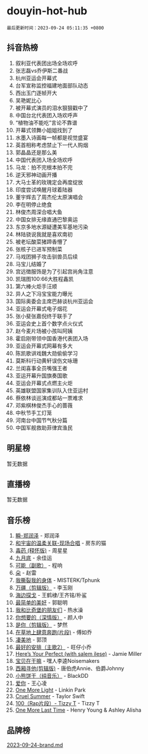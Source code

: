 # douyin-hot-hub

`最后更新时间：2023-09-24 05:11:35 +0800`

## 抖音热榜

1. 叙利亚代表团出场全场欢呼
1. 张志磊vs乔伊斯二番战
1. 杭州亚运会开幕式
1. 台军宣称监控福建地面部队动态
1. 西出玉门逐帧开大
1. 吴艳妮比心
1. 被开幕式演员的泪水狠狠戳中了
1. 中国台北代表团入场欢呼声
1. “植物油不能吃”言论不靠谱
1. 开幕式领舞小姐姐找到了
1. 水墨入诗画每一帧都是视觉盛宴
1. 英首相称考虑禁止下一代人购烟
1. 郭晶晶还是那么美
1. 中国代表团入场全场欢呼
1. 马龙：拍不完根本拍不完
1. 逆天邪神动画开播
1. 大马士革的玫瑰定会再度绽放
1. 印度尝试唤醒月球着陆器
1. 董宇辉去了周杰伦太原演唱会
1. 李在明停止绝食
1. 林俊杰周深合唱大鱼
1. 中国女排无缘直通巴黎奥运
1. 东京多地水源疑遭美军基地污染
1. 林陆骁说我就是喜欢南初
1. 被老坛酸菜猪蹄香懵了
1. 张核子已进军预制菜
1. 马戏团狮子攻击驯兽员后续
1. 马宝儿结婚了
1. 宫远徴服饰是为了引起宫尚角注意
1. 凯瑞图100:66大胜程鑫凯
1. 第六棒火炬手汪顺
1. 异人之下冯宝宝能力曝光
1. 国际奥委会主席巴赫谈杭州亚运会
1. 亚运会开幕式电子烟花
1. 张小斐张嘉倪终于联手了
1. 亚运会史上首个数字点火仪式
1. 赵今麦片场被小孩叫阿姨
1. 霍启刚带领中国香港代表团入场
1. 亚运会开幕式网幕有多大
1. 陈凯歌讲戏魏大勋偷偷学习
1. 莫斯科行动黄轩误伤文咏珊
1. 兰闺喜事全员嘴强王者
1. 亚运开幕升国旗奏国歌
1. 亚运会开幕式点燃主火炬
1. 英雄联盟国家集训队入住亚运村
1. 蔡依林谈巡演成都站一票难求
1. 邓紫棋林俊杰手心的蔷薇
1. 中秋节手工灯笼
1. 河南台中国节气秋分篇
1. 中国军舰救助菲律宾渔民

## 明星榜

暂无数据

## 直播榜

暂无数据

## 音乐榜

1. [瞬-郑润泽](https://sf6-cdn-tos.douyinstatic.com/obj/tos-cn-ve-2774/oYXHIohzvbNAzBhHgyksWpRM4bfkDsBdBDAynw) - 郑润泽
1. [和宇宙的温柔关联-现场合唱](https://sf3-cdn-tos.douyinstatic.com/obj/tos-cn-ve-2774/o0hONGDYQBgk0e5bqDeQOonVmncA6tC2nBwZLT) - 房东的猫
1. [毒药 (释怀版)](https://sf6-cdn-tos.douyinstatic.com/obj/tos-cn-ve-2774/oYILMEAzspdZBIzy4frJNB8ZHPHWAhiwowd4Ad) - 周星星
1. [九月底](https://sf3-cdn-tos.douyinstatic.com/obj/tos-cn-ve-2774/oMfewG4PDTFhF8iz3OGQ7ABH5i6fCgnMaoCbzZ) - 余佳运
1. [可能（副歌）](https://sf3-cdn-tos.douyinstatic.com/obj/tos-cn-ve-2774/cde1731888894259b333569393c2fb51) - 程响
1. [朵](https://sf3-cdn-tos.douyinstatic.com/obj/tos-cn-ve-2774/932f5bdfcd7c47b880525e92ab8a4999) - 赵雷
1. [我撕裂我的身体](https://sf3-cdn-tos.douyinstatic.com/obj/tos-cn-ve-2774/o0cWZzf7vIzpjLQBHPXwtFhMxYUvsP8AoC8EgA) - MISTERK/Tphunk
1. [万疆（剪辑版）](https://sf6-cdn-tos.douyinstatic.com/obj/tos-cn-ve-2774/ooG7oVgFlDTelKCjCsTTobQvbdtj1BBQXnfZd8) - 李玉刚
1. [海边探戈](https://sf6-cdn-tos.douyinstatic.com/obj/tos-cn-ve-2774/os9gE0VQCGqt6VQkZDyBBYvfSDY0QFe3vVmubn) - 王鹤棣/王齐铭/朴鲨
1. [最简单的美好](https://sf6-cdn-tos.douyinstatic.com/obj/tos-cn-ve-2774/a3623594908d4f208709c19c9584f981) - 郭聪明
1. [我和比奇堡的朋友们](https://sf3-cdn-tos.douyinstatic.com/obj/tos-cn-ve-2774/f0505db981ea4a6d91453a15924a82aa) - 热水澡
1. [你想要的（深情版）](https://sf6-cdn-tos.douyinstatic.com/obj/tos-cn-ve-2774/oIMnk8GFpoYUtBP39qsBLeMCDPQxxYcI4gbeZS) - 颜人中
1. [是你（剪辑版）](https://sf6-cdn-tos.douyinstatic.com/obj/tos-cn-ve-2774/46019dae783c4c969944217fe1cfafc4) - 梦然
1. [在草地上肆意奔跑(片段)](https://sf3-cdn-tos.douyinstatic.com/obj/tos-cn-ve-2774/8831d494742f45dabdfa8adb8b817259) - 傅如乔
1. [凄美地](https://sf6-cdn-tos.douyinstatic.com/obj/tos-cn-ve-2774/oshF4RgFMhmTSa4jCaHNUXI0NetFtBBQBzBZdf) - 郭顶
1. [最好的安排（主歌2）](https://sf6-cdn-tos.douyinstatic.com/obj/tos-cn-ve-2774/oMMZX1DuHpMwgoDztBmZswgQnbCeeANZxBHkFY) - 旺仔小乔
1. [Here’s Your Perfect (with salem ilese)](https://sf6-cdn-tos.douyinstatic.com/obj/tos-cn-ve-2774/076b1576c6c546598f803fe53da388a7) - Jamie Miller
1. [宝贝在干嘛](https://sf6-cdn-tos.douyinstatic.com/obj/tos-cn-ve-2774/okW4hBCfJI5B2ZEgTCtikhMW7IafzNrBQIYkpJ) - 嘿人李逵Noisemakers
1. [西厢寻他(剪辑版)](https://sf3-cdn-tos.douyinstatic.com/obj/tos-cn-ve-2774/oUsAVfAQKlRNxEv5qxvIB8o5qmIWUcXbzJKJhw) - 唐伯虎Annie、伯爵Johnny
1. [小熊饼干（纯音乐）](https://sf3-cdn-tos.douyinstatic.com/obj/tos-cn-ve-2774/c25d7893334c4ded99a2ae09f9e2a7d6) - BlackDD
1. [爱你](https://sf3-cdn-tos.douyinstatic.com/obj/tos-cn-ve-2774/738d8b240f1e4519b44cf31c84e02e24) - 王心凌
1. [One More Light](https://sf3-cdn-tos.douyinstatic.com/obj/tos-cn-ve-2774/okIBCInhecoGOE5h6ZvqCBYtfXCIMQEbgkRKgD) - Linkin Park
1. [Cruel Summer](https://sf6-cdn-tos.douyinstatic.com/obj/tos-cn-ve-2774/b35ad770e6d4495abefaa493fa46b555) - Taylor Swift
1. [100（Rap片段）- Tizzy T](https://sf3-cdn-tos.douyinstatic.com/obj/tos-cn-ve-2774/f3d21de5ab834c0f9bb7443c06f73d04) - Tizzy T
1. [One More Last Time](https://sf3-cdn-tos.douyinstatic.com/obj/tos-cn-ve-2774/oAzTlo0LUAdCAIhjktsKWcLAEUKmZwGcOoB1fy) - Henry Young & Ashley Alisha

## 品牌榜

[2023-09-24-brand.md](2023-09-24-brand.md)
